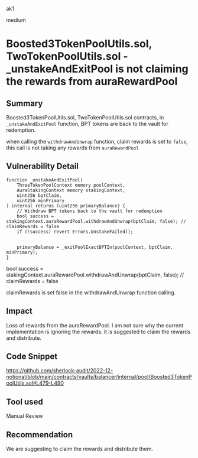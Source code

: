 ak1

medium

# Boosted3TokenPoolUtils.sol, TwoTokenPoolUtils.sol - _unstakeAndExitPool is not claiming the rewards from auraRewardPool

## Summary

Boosted3TokenPoolUtils.sol, TwoTokenPoolUtils.sol contracts, in `_unstakeAndExitPool` function, BPT tokens are back to the vault for redemption. 

when calling the `withdrawAndUnwrap` function, claim rewards is set to `false`, this call is not taking any rewards from `auraRewardPool`

## Vulnerability Detail

    function _unstakeAndExitPool(
        ThreeTokenPoolContext memory poolContext,
        AuraStakingContext memory stakingContext,
        uint256 bptClaim,
        uint256 minPrimary
    ) internal returns (uint256 primaryBalance) {
        // Withdraw BPT tokens back to the vault for redemption
        bool success = stakingContext.auraRewardPool.withdrawAndUnwrap(bptClaim, false); // claimRewards = false
        if (!success) revert Errors.UnstakeFailed();


        primaryBalance = _exitPoolExactBPTIn(poolContext, bptClaim, minPrimary); 
    }

bool success = stakingContext.auraRewardPool.withdrawAndUnwrap(bptClaim, false); // claimRewards = false

claimRewards is set false in the withdrawAndUnwrap function calling.

## Impact

Loss of rewards from the auraRewardPool.
I am not sure why the current implementation is ignoring the rewards. it is suggested to claim the rewards and distribute.

## Code Snippet

https://github.com/sherlock-audit/2022-12-notional/blob/main/contracts/vaults/balancer/internal/pool/Boosted3TokenPoolUtils.sol#L479-L490

## Tool used

Manual Review

## Recommendation

We are suggesting to claim the rewards and distribute them.
